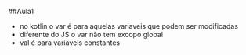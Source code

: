 ##Aula1 

- no kotlin o var é para aquelas variaveis que podem ser modificadas
- diferente do JS o var não tem excopo global
- val é para variaveis constantes